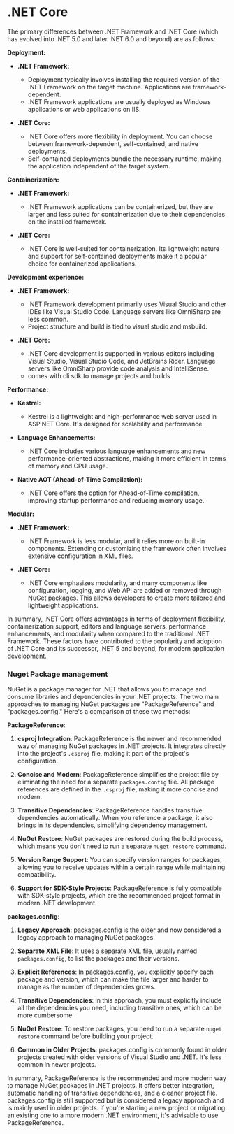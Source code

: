 # .NET Core

The primary differences between .NET Framework and .NET Core (which has evolved into .NET 5.0 and later .NET 6.0 and beyond) are as follows:

**Deployment:**

- **.NET Framework:**
  - Deployment typically involves installing the required version of the .NET Framework on the target machine. Applications are framework-dependent.
  - .NET Framework applications are usually deployed as Windows applications or web applications on IIS.

- **.NET Core:**
  - .NET Core offers more flexibility in deployment. You can choose between framework-dependent, self-contained, and native deployments.
  - Self-contained deployments bundle the necessary runtime, making the application independent of the target system.

**Containerization:**

- **.NET Framework:**
  - .NET Framework applications can be containerized, but they are larger and less suited for containerization due to their dependencies on the installed framework.

- **.NET Core:**
  - .NET Core is well-suited for containerization. Its lightweight nature and support for self-contained deployments make it a popular choice for containerized applications.

**Development experience:**

- **.NET Framework:**
  - .NET Framework development primarily uses Visual Studio and other IDEs like Visual Studio Code. Language servers like OmniSharp are less common.
  - Project structure and build is tied to visual studio and msbuild.

- **.NET Core:**
  - .NET Core development is supported in various editors including Visual Studio, Visual Studio Code, and JetBrains Rider. Language servers like OmniSharp provide code analysis and IntelliSense.
  - comes with cli sdk to manage projects and builds

**Performance:**

- **Kestrel:**
  - Kestrel is a lightweight and high-performance web server used in ASP.NET Core. It's designed for scalability and performance.

- **Language Enhancements:**
  - .NET Core includes various language enhancements and new performance-oriented abstractions, making it more efficient in terms of memory and CPU usage.

- **Native AOT (Ahead-of-Time Compilation):**
  - .NET Core offers the option for Ahead-of-Time compilation, improving startup performance and reducing memory usage.

**Modular:**

- **.NET Framework:**
  - .NET Framework is less modular, and it relies more on built-in components. Extending or customizing the framework often involves extensive configuration in XML files.

- **.NET Core:**
  - .NET Core emphasizes modularity, and many components like configuration, logging, and Web API are added or removed through NuGet packages. This allows developers to create more tailored and lightweight applications.

In summary, .NET Core offers advantages in terms of deployment flexibility, containerization support, editors and language servers, performance enhancements, and modularity when compared to the traditional .NET Framework. These factors have contributed to the popularity and adoption of .NET Core and its successor, .NET 5 and beyond, for modern application development.


### Nuget Package management
NuGet is a package manager for .NET that allows you to manage and consume libraries and dependencies in your .NET projects. The two main approaches to managing NuGet packages are "PackageReference" and "packages.config." Here's a comparison of these two methods:

**PackageReference**:

1. **csproj Integration**: PackageReference is the newer and recommended way of managing NuGet packages in .NET projects. It integrates directly into the project's `.csproj` file, making it part of the project's configuration.

2. **Concise and Modern**: PackageReference simplifies the project file by eliminating the need for a separate `packages.config` file. All package references are defined in the `.csproj` file, making it more concise and modern.

3. **Transitive Dependencies**: PackageReference handles transitive dependencies automatically. When you reference a package, it also brings in its dependencies, simplifying dependency management.

4. **NuGet Restore**: NuGet packages are restored during the build process, which means you don't need to run a separate `nuget restore` command.

5. **Version Range Support**: You can specify version ranges for packages, allowing you to receive updates within a certain range while maintaining compatibility.

6. **Support for SDK-Style Projects**: PackageReference is fully compatible with SDK-style projects, which are the recommended project format in modern .NET development.

**packages.config**:

1. **Legacy Approach**: packages.config is the older and now considered a legacy approach to managing NuGet packages.

2. **Separate XML File**: It uses a separate XML file, usually named `packages.config`, to list the packages and their versions.

3. **Explicit References**: In packages.config, you explicitly specify each package and version, which can make the file larger and harder to manage as the number of dependencies grows.

4. **Transitive Dependencies**: In this approach, you must explicitly include all the dependencies you need, including transitive ones, which can be more cumbersome.

5. **NuGet Restore**: To restore packages, you need to run a separate `nuget restore` command before building your project.

6. **Common in Older Projects**: packages.config is commonly found in older projects created with older versions of Visual Studio and .NET. It's less common in newer projects.

In summary, PackageReference is the recommended and more modern way to manage NuGet packages in .NET projects. It offers better integration, automatic handling of transitive dependencies, and a cleaner project file. packages.config is still supported but is considered a legacy approach and is mainly used in older projects. If you're starting a new project or migrating an existing one to a more modern .NET environment, it's advisable to use PackageReference.


